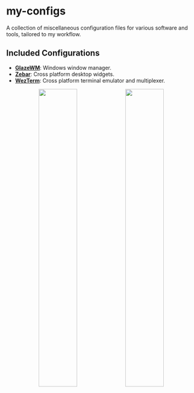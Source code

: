 # my-configs
A collection of miscellaneous configuration files for various software and tools, tailored to my workflow.

## Included Configurations
- [**GlazeWM**](https://github.com/glzr-io/glazewm): Windows window manager.
- [**Zebar**](https://github.com/glzr-io/zebar): Cross platform desktop widgets.
- [**WezTerm**](https://wezterm.org/index.html): Cross platform terminal emulator and multiplexer.

<p align="center">
  <img src="https://img1.picmix.com/output/stamp/normal/3/2/1/4/2494123_773fa.gif" width="45%" />
  <img src="https://i.pinimg.com/originals/ba/e3/0e/bae30e0c7acfec296e5a30d0a75af0f1.gif" width="45%" />
</p>
